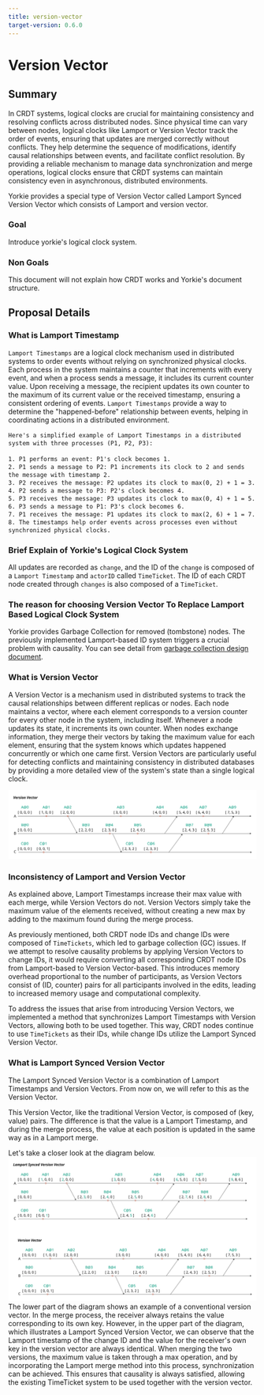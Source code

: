 ```yaml
---
title: version-vector
target-version: 0.6.0
---
```


# Version Vector
## Summary

In CRDT systems, logical clocks are crucial for maintaining consistency and resolving conflicts across distributed nodes. Since physical time can vary between nodes, logical clocks like Lamport or Version Vector track the order of events, ensuring that updates are merged correctly without conflicts. They help determine the sequence of modifications, identify causal relationships between events, and facilitate conflict resolution. By providing a reliable mechanism to manage data synchronization and merge operations, logical clocks ensure that CRDT systems can maintain consistency even in asynchronous, distributed environments.

Yorkie provides a special type of Version Vector called Lamport Synced Version Vector which consists of Lamport and version vector.

### Goal

Introduce yorkie's logical clock system.

### Non Goals

This document will not explain how CRDT works and Yorkie's document structure.

## Proposal Details

### What is Lamport Timestamp
`Lamport Timestamps` are a logical clock mechanism used in distributed systems to order events without relying on synchronized physical clocks. Each process in the system maintains a counter that increments with every event, and when a process sends a message, it includes its current counter value. Upon receiving a message, the recipient updates its own counter to the maximum of its current value or the received timestamp, ensuring a consistent ordering of events. `Lamport Timestamps` provide a way to determine the "happened-before" relationship between events, helping in coordinating actions in a distributed environment.
```
Here's a simplified example of Lamport Timestamps in a distributed system with three processes (P1, P2, P3):

1. P1 performs an event: P1's clock becomes 1.
2. P1 sends a message to P2: P1 increments its clock to 2 and sends the message with timestamp 2.
3. P2 receives the message: P2 updates its clock to max(0, 2) + 1 = 3.
4. P2 sends a message to P3: P2's clock becomes 4.
5. P3 receives the message: P3 updates its clock to max(0, 4) + 1 = 5.
6. P3 sends a message to P1: P3's clock becomes 6.
7. P1 receives the message: P1 updates its clock to max(2, 6) + 1 = 7.
8. The timestamps help order events across processes even without synchronized physical clocks.
```

### Brief Explain of Yorkie's Logical Clock System
All updates are recorded as `change`, and the ID of the `change` is composed of a `Lamport Timestamp` and `actorID` called `TimeTicket`. The ID of each CRDT node created through `changes` is also composed of a `TimeTicket`.

### The reason for choosing Version Vector To Replace Lamport Based Logical Clock System
Yorkie provides Garbage Collection for removed (tombstone) nodes. The previously implemented Lamport-based ID system triggers a crucial problem with causality.
You can see detail from [garbage collection design document](./garbage-collection.md).

### What is Version Vector

A Version Vector is a mechanism used in distributed systems to track the causal relationships between different replicas or nodes. Each node maintains a vector, where each element corresponds to a version counter for every other node in the system, including itself. Whenever a node updates its state, it increments its own counter. When nodes exchange information, they merge their vectors by taking the maximum value for each element, ensuring that the system knows which updates happened concurrently or which one came first. Version Vectors are particularly useful for detecting conflicts and maintaining consistency in distributed databases by providing a more detailed view of the system's state than a single logical clock.

![version-vector-example](media/version-vector-example.jpg)

### Inconsistency of Lamport and Version Vector

As explained above, Lamport Timestamps increase their max value with each merge, while Version Vectors do not. Version Vectors simply take the maximum value of the elements received, without creating a new max by adding to the maximum found during the merge process.

As previously mentioned, both CRDT node IDs and change IDs were composed of `TimeTickets`, which led to garbage collection (GC) issues. If we attempt to resolve causality problems by applying Version Vectors to change IDs, it would require converting all corresponding CRDT node IDs from Lamport-based to Version Vector-based. This introduces memory overhead proportional to the number of participants, as Version Vectors consist of (ID, counter) pairs for all participants involved in the edits, leading to increased memory usage and computational complexity.

To address the issues that arise from introducing Version Vectors, we implemented a method that synchronizes Lamport Timestamps with Version Vectors, allowing both to be used together. This way, CRDT nodes continue to use `TimeTickets` as their IDs, while change IDs utilize the Lamport Synced Version Vector.

### What is Lamport Synced Version Vector
The Lamport Synced Version Vector is a combination of Lamport Timestamps and Version Vectors. From now on, we will refer to this as the Version Vector.

This Version Vector, like the traditional Version Vector, is composed of (key, value) pairs. The difference is that the value is a Lamport Timestamp, and during the merge process, the value at each position is updated in the same way as in a Lamport merge.

Let's take a closer look at the diagram below.
![lamport-synced-version-vector-and-version-vector](media/lamport-synced-version-vector-and-version-vector.jpg)
The lower part of the diagram shows an example of a conventional version vector. In the merge process, the receiver always retains the value corresponding to its own key. However, in the upper part of the diagram, which illustrates a Lamport Synced Version Vector, we can observe that the Lamport timestamp of the change ID and the value for the receiver's own key in the version vector are always identical. When merging the two versions, the maximum value is taken through a max operation, and by incorporating the Lamport merge method into this process, synchronization can be achieved. This ensures that causality is always satisfied, allowing the existing TimeTicket system to be used together with the version vector.